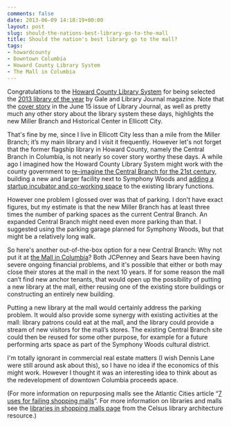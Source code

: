 ```yaml
---
comments: false
date: 2013-06-09 14:18:19+00:00
layout: post
slug: should-the-nations-best-library-go-to-the-mall
title: Should the nation's best library go to the mall?
tags:
- howardcounty
- Downtown Columbia
- Howard County Library System
- The Mall in Columbia
---
```


Congratulations to the [Howard County Library System](http://www.hclibrary.org/) for being selected the [2013 library of the year](http://ellicottcity.patch.com/articles/howard-county-library-system-named-2013-library-of-the-year) by Gale and Library Journal magazine. Note that the [cover story](http://lj.libraryjournal.com/2013/06/awards/2013-galelj-library-of-the-year-howard-county-library-system-md/) in the June 15 issue of Library Journal, as well as pretty much any other story about the library system these days, highlights the new Miller Branch and Historical Center in Ellicott City.

That's fine by me, since I live in Ellicott City less than a mile from the Miller Branch; it’s my main library and I visit it frequently.  However let's not forget that the former flagship library in Howard County, namely the Central Branch in Columbia, is not nearly so cover story worthy these days. A while ago I imagined how the Howard County Library System might work with the county government to [re-imagine the Central Branch for the 21st century](/2013/02/23/turbocharging-downtown-columbia-with-a-new-central-branch-library/), building a new and larger facility next to Symphony Woods and [adding a startup incubator and co-working space](/2013/02/23/could-howard-county-libraries-help-grow-howard-countys-economy/) to the existing library functions.

However one problem I glossed over was that of parking. I don't have exact figures, but my estimate is that the new Miller Branch has at least three times the number of parking spaces as the current Central Branch. An expanded Central Branch might need even more parking than that. I suggested using the parking garage planned for Symphony Woods, but that might be a relatively long walk.

So here's another out-of-the-box option for a new Central Branch: Why not put it at [the Mall in Columbia](http://www.themallincolumbia.com)? Both JCPenney and Sears have been having severe ongoing financial problems, and it's possible that either or both may close their stores at the mall in the next 10 years. If for some reason the mall can’t find new anchor tenants, that would open up the possibility of putting a new library at the mall, either reusing one of the existing store buildings or constructing an entirely new building.

Putting a new library at the mall would certainly address the parking problem. It would also provide some synergy with existing activities at the mall: library patrons could eat at the mall, and the library could provide a stream of new visitors for the mall’s stores.  The existing Central Branch site could then be reused for some other purpose, for example for a future performing arts space as part of the Symphony Woods cultural district.

I'm totally ignorant in commercial real estate matters (I wish Dennis Lane were still around ask about this), so I have no idea if the economics of this might work. However I thought it was an interesting idea to think about as the redevelopment of downtown Columbia proceeds apace.

(For more information on repurposing malls see the Atlantic Cities article “[7 uses for failing shopping malls](http://www.theatlanticcities.com/jobs-and-economy/2013/01/7-alternatives-failing-shopping-malls/4335/)”. For more information on libraries and malls see the [libraries in shopping malls page](http://libraryarchitecture.wikispaces.com/Libraries+in+Shopping+Malls) from the Celsus library architecture resource.)
